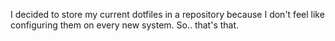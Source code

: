 I decided to store my current dotfiles in a repository because I don't feel like configuring them on every new system.
So.. that's that.
